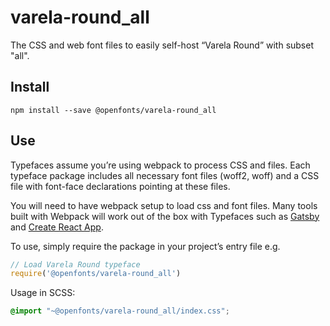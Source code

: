 
# varela-round_all

The CSS and web font files to easily self-host “Varela Round” with subset "all".

## Install

`npm install --save @openfonts/varela-round_all`

## Use

Typefaces assume you’re using webpack to process CSS and files. Each typeface
package includes all necessary font files (woff2, woff) and a CSS file with
font-face declarations pointing at these files.

You will need to have webpack setup to load css and font files. Many tools built
with Webpack will work out of the box with Typefaces such as [Gatsby](https://github.com/gatsbyjs/gatsby)
and [Create React App](https://github.com/facebookincubator/create-react-app).

To use, simply require the package in your project’s entry file e.g.

```javascript
// Load Varela Round typeface
require('@openfonts/varela-round_all')
```

Usage in SCSS:
```scss
@import "~@openfonts/varela-round_all/index.css";
```
